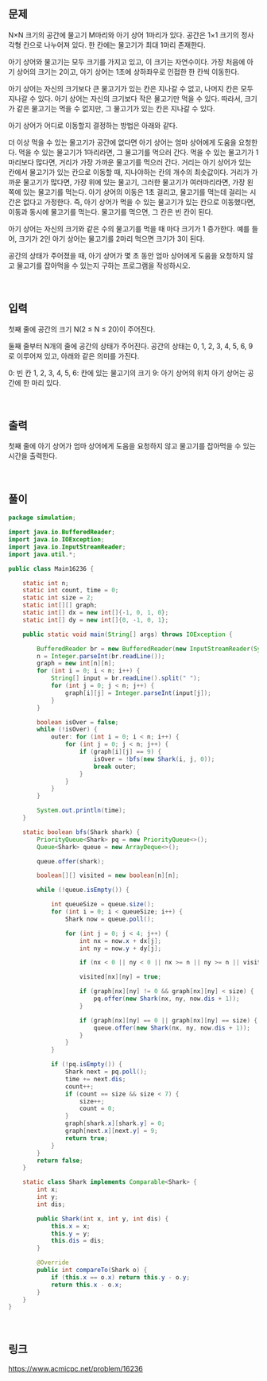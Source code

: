 ## 문제
N×N 크기의 공간에 물고기 M마리와 아기 상어 1마리가 있다. 공간은 1×1 크기의 정사각형 칸으로 나누어져 있다. 한 칸에는 물고기가 최대 1마리 존재한다.

아기 상어와 물고기는 모두 크기를 가지고 있고, 이 크기는 자연수이다. 가장 처음에 아기 상어의 크기는 2이고, 아기 상어는 1초에 상하좌우로 인접한 한 칸씩 이동한다.

아기 상어는 자신의 크기보다 큰 물고기가 있는 칸은 지나갈 수 없고, 나머지 칸은 모두 지나갈 수 있다. 아기 상어는 자신의 크기보다 작은 물고기만 먹을 수 있다. 따라서, 크기가 같은 물고기는 먹을 수 없지만, 그 물고기가 있는 칸은 지나갈 수 있다.

아기 상어가 어디로 이동할지 결정하는 방법은 아래와 같다.

더 이상 먹을 수 있는 물고기가 공간에 없다면 아기 상어는 엄마 상어에게 도움을 요청한다.
먹을 수 있는 물고기가 1마리라면, 그 물고기를 먹으러 간다.
먹을 수 있는 물고기가 1마리보다 많다면, 거리가 가장 가까운 물고기를 먹으러 간다.
거리는 아기 상어가 있는 칸에서 물고기가 있는 칸으로 이동할 때, 지나야하는 칸의 개수의 최솟값이다.
거리가 가까운 물고기가 많다면, 가장 위에 있는 물고기, 그러한 물고기가 여러마리라면, 가장 왼쪽에 있는 물고기를 먹는다.
아기 상어의 이동은 1초 걸리고, 물고기를 먹는데 걸리는 시간은 없다고 가정한다. 즉, 아기 상어가 먹을 수 있는 물고기가 있는 칸으로 이동했다면, 이동과 동시에 물고기를 먹는다. 물고기를 먹으면, 그 칸은 빈 칸이 된다.

아기 상어는 자신의 크기와 같은 수의 물고기를 먹을 때 마다 크기가 1 증가한다. 예를 들어, 크기가 2인 아기 상어는 물고기를 2마리 먹으면 크기가 3이 된다.

공간의 상태가 주어졌을 때, 아기 상어가 몇 초 동안 엄마 상어에게 도움을 요청하지 않고 물고기를 잡아먹을 수 있는지 구하는 프로그램을 작성하시오.

<br>

## 입력
첫째 줄에 공간의 크기 N(2 ≤ N ≤ 20)이 주어진다.

둘째 줄부터 N개의 줄에 공간의 상태가 주어진다. 공간의 상태는 0, 1, 2, 3, 4, 5, 6, 9로 이루어져 있고, 아래와 같은 의미를 가진다.

0: 빈 칸
1, 2, 3, 4, 5, 6: 칸에 있는 물고기의 크기
9: 아기 상어의 위치
아기 상어는 공간에 한 마리 있다.

<br>

## 출력
첫째 줄에 아기 상어가 엄마 상어에게 도움을 요청하지 않고 물고기를 잡아먹을 수 있는 시간을 출력한다.

<br>

## 풀이
```java
package simulation;

import java.io.BufferedReader;
import java.io.IOException;
import java.io.InputStreamReader;
import java.util.*;

public class Main16236 {

    static int n;
    static int count, time = 0;
    static int size = 2;
    static int[][] graph;
    static int[] dx = new int[]{-1, 0, 1, 0};
    static int[] dy = new int[]{0, -1, 0, 1};

    public static void main(String[] args) throws IOException {

        BufferedReader br = new BufferedReader(new InputStreamReader(System.in));
        n = Integer.parseInt(br.readLine());
        graph = new int[n][n];
        for (int i = 0; i < n; i++) {
            String[] input = br.readLine().split(" ");
            for (int j = 0; j < n; j++) {
                graph[i][j] = Integer.parseInt(input[j]);
            }
        }

        boolean isOver = false;
        while (!isOver) {
            outer: for (int i = 0; i < n; i++) {
                for (int j = 0; j < n; j++) {
                    if (graph[i][j] == 9) {
                        isOver = !bfs(new Shark(i, j, 0));
                        break outer;
                    }
                }
            }
        }

        System.out.println(time);
    }

    static boolean bfs(Shark shark) {
        PriorityQueue<Shark> pq = new PriorityQueue<>();
        Queue<Shark> queue = new ArrayDeque<>();

        queue.offer(shark);

        boolean[][] visited = new boolean[n][n];

        while (!queue.isEmpty()) {

            int queueSize = queue.size();
            for (int i = 0; i < queueSize; i++) {
                Shark now = queue.poll();

                for (int j = 0; j < 4; j++) {
                    int nx = now.x + dx[j];
                    int ny = now.y + dy[j];

                    if (nx < 0 || ny < 0 || nx >= n || ny >= n || visited[nx][ny] || size < graph[nx][ny]) continue;

                    visited[nx][ny] = true;

                    if (graph[nx][ny] != 0 && graph[nx][ny] < size) {
                        pq.offer(new Shark(nx, ny, now.dis + 1));
                    }

                    if (graph[nx][ny] == 0 || graph[nx][ny] == size) {
                        queue.offer(new Shark(nx, ny, now.dis + 1));
                    }
                }
            }

            if (!pq.isEmpty()) {
                Shark next = pq.poll();
                time += next.dis;
                count++;
                if (count == size && size < 7) {
                    size++;
                    count = 0;
                }
                graph[shark.x][shark.y] = 0;
                graph[next.x][next.y] = 9;
                return true;
            }
        }
        return false;
    }

    static class Shark implements Comparable<Shark> {
        int x;
        int y;
        int dis;

        public Shark(int x, int y, int dis) {
            this.x = x;
            this.y = y;
            this.dis = dis;
        }

        @Override
        public int compareTo(Shark o) {
            if (this.x == o.x) return this.y - o.y;
            return this.x - o.x;
        }
    }
}
```

<br>

## 링크
https://www.acmicpc.net/problem/16236
